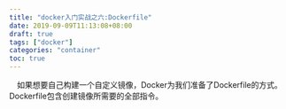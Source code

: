 ```yaml
---
title: "docker入门实战之六:Dockerfile"
date: 2019-09-09T11:13:08+08:00
draft: true
tags: ["docker"]
categories: "container"
toc: true
---
```

&emsp;如果想要自己构建一个自定义镜像，Docker为我们准备了Dockerfile的方式。Dockerfile包含创建镜像所需要的全部指令。

